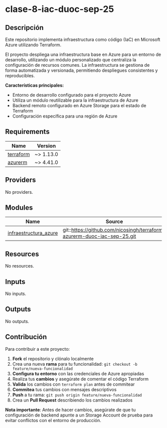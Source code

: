 # clase-8-iac-duoc-sep-25

## Descripción

Este repositorio implementa infraestructura como código (IaC) en Microsoft Azure utilizando Terraform. 

El proyecto despliega una infraestructura base en Azure para un entorno de desarrollo, utilizando un módulo personalizado que centraliza la configuración de recursos comunes. La infraestructura se gestiona de forma automatizada y versionada, permitiendo despliegues consistentes y reproducibles.

**Características principales:**
- Entorno de desarrollo configurado para el proyecto Azure
- Utiliza un módulo reutilizable para la infraestructura de Azure
- Backend remoto configurado en Azure Storage para el estado de Terraform
- Configuración específica para una región de Azure

<!-- BEGIN_TF_DOCS -->
## Requirements

| Name | Version |
|------|---------|
| <a name="requirement_terraform"></a> [terraform](#requirement\_terraform) | ~> 1.13.0 |
| <a name="requirement_azurerm"></a> [azurerm](#requirement\_azurerm) | ~> 4.41.0 |

## Providers

No providers.

## Modules

| Name | Source | Version |
|------|--------|---------|
| <a name="module_infraestructura_azure"></a> [infraestructura\_azure](#module\_infraestructura\_azure) | git::https://github.com/nicosingh/terraform-azurerm-duoc-iac-sep-25.git | 03c55adb6449b915a92db38491a1878b5e58ff65 |

## Resources

No resources.

## Inputs

No inputs.

## Outputs

No outputs.
<!-- END_TF_DOCS -->

## Contribución

Para contribuir a este proyecto:

1. **Fork** el repositorio y clónalo localmente
2. Crea una nueva **rama** para tu funcionalidad: `git checkout -b feature/nueva-funcionalidad`
3. **Configura tu entorno** con las credenciales de Azure apropiadas
4. Realiza tus **cambios** y asegúrate de comentar el código Terraform
5. **Valida** los cambios con `terraform plan` antes de commitear
6. **Commitea** tus cambios con mensajes descriptivos
7. **Push** a tu rama: `git push origin feature/nueva-funcionalidad`
8. Crea un **Pull Request** describiendo los cambios realizados

**Nota importante**: Antes de hacer cambios, asegúrate de que tu configuración de backend apunte a un Storage Account de prueba para evitar conflictos con el entorno de producción.

